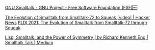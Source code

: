 
[GNU Smalltalk - GNU Project - Free Software Foundation (FSF)🆓](https://www.gnu.org/software/smalltalk)

[The Evolution of Smalltalk from Smalltalk-72 to Squeak [video] | Hacker News](https://news.ycombinator.com/item?id=28332205)
[PLDI 2021: The Evolution of Smalltalk from Smalltalk-72 through Squeak](https://www.pldi21.org/prerecorded_hopl.17.html)

[Lisp, Smalltalk, and the Power of Symmetry | by Richard Kenneth Eng | Smalltalk Talk | Medium](https://medium.com/smalltalk-talk/lisp-smalltalk-and-the-power-of-symmetry-8bd96aaa0c0c)
